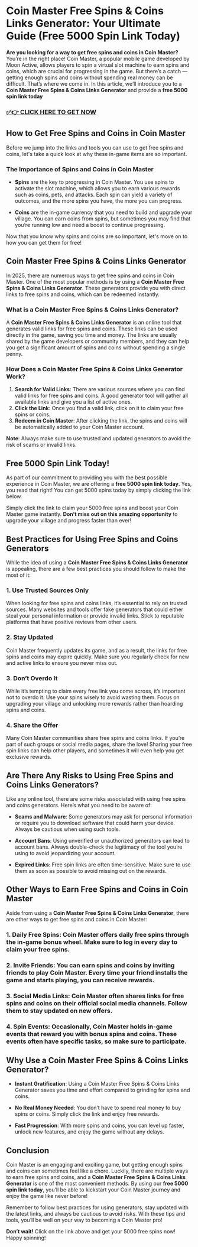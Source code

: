 # Coin Master Free Spins & Coins Links Generator: Your Ultimate Guide (Free 5000 Spin Link Today)

**Are you looking for a way to get free spins and coins in Coin Master?** You’re in the right place! Coin Master, a popular mobile game developed by Moon Active, allows players to spin a virtual slot machine to earn spins and coins, which are crucial for progressing in the game. But there’s a catch — getting enough spins and coins without spending real money can be difficult. That’s where we come in. In this article, we’ll introduce you to a **Coin Master Free Spins & Coins Links Generator** and provide a **free 5000 spin link today**

### [✅👉 CLICK HERE TO GET NOW](https://freerewards.xyz/coin/master/)

## How to Get Free Spins and Coins in Coin Master

Before we jump into the links and tools you can use to get free spins and coins, let's take a quick look at why these in-game items are so important.

### The Importance of Spins and Coins in Coin Master

- **Spins** are the key to progressing in Coin Master. You use spins to activate the slot machine, which allows you to earn various rewards such as coins, pets, and attacks. Each spin can yield a variety of outcomes, and the more spins you have, the more you can progress.
  
- **Coins** are the in-game currency that you need to build and upgrade your village. You can earn coins from spins, but sometimes you may find that you’re running low and need a boost to continue progressing.

Now that you know why spins and coins are so important, let's move on to how you can get them for free!

## Coin Master Free Spins & Coins Links Generator

In 2025, there are numerous ways to get free spins and coins in Coin Master. One of the most popular methods is by using a **Coin Master Free Spins & Coins Links Generator**. These generators provide you with direct links to free spins and coins, which can be redeemed instantly. 

### What is a Coin Master Free Spins & Coins Links Generator?

A **Coin Master Free Spins & Coins Links Generator** is an online tool that generates valid links for free spins and coins. These links can be used directly in the game, saving you time and money. The links are usually shared by the game developers or community members, and they can help you get a significant amount of spins and coins without spending a single penny.

### How Does a Coin Master Free Spins & Coins Links Generator Work?

1. **Search for Valid Links**: There are various sources where you can find valid links for free spins and coins. A good generator tool will gather all available links and give you a list of active ones.
2. **Click the Link**: Once you find a valid link, click on it to claim your free spins or coins.
3. **Redeem in Coin Master**: After clicking the link, the spins and coins will be automatically added to your Coin Master account.

**Note**: Always make sure to use trusted and updated generators to avoid the risk of scams or invalid links.

## Free 5000 Spin Link Today!

As part of our commitment to providing you with the best possible experience in Coin Master, we are offering a **free 5000 spin link today**. Yes, you read that right! You can get 5000 spins today by simply clicking the link below.

Simply click the link to claim your 5000 free spins and boost your Coin Master game instantly. **Don’t miss out on this amazing opportunity** to upgrade your village and progress faster than ever!

## Best Practices for Using Free Spins and Coins Generators

While the idea of using a **Coin Master Free Spins & Coins Links Generator** is appealing, there are a few best practices you should follow to make the most of it:

### 1. Use Trusted Sources Only

When looking for free spins and coins links, it’s essential to rely on trusted sources. Many websites and tools offer fake generators that could either steal your personal information or provide invalid links. Stick to reputable platforms that have positive reviews from other users.

### 2. Stay Updated

Coin Master frequently updates its game, and as a result, the links for free spins and coins may expire quickly. Make sure you regularly check for new and active links to ensure you never miss out.

### 3. Don’t Overdo It

While it’s tempting to claim every free link you come across, it’s important not to overdo it. Use your spins wisely to avoid wasting them. Focus on upgrading your village and unlocking more rewards rather than hoarding spins and coins.

### 4. Share the Offer

Many Coin Master communities share free spins and coins links. If you’re part of such groups or social media pages, share the love! Sharing your free spin links can help other players, and sometimes it will even help you get exclusive rewards.

## Are There Any Risks to Using Free Spins and Coins Links Generators?

Like any online tool, there are some risks associated with using free spins and coins generators. Here’s what you need to be aware of:

- **Scams and Malware**: Some generators may ask for personal information or require you to download software that could harm your device. Always be cautious when using such tools.
  
- **Account Bans**: Using unverified or unauthorized generators can lead to account bans. Always double-check the legitimacy of the tool you’re using to avoid jeopardizing your account.

- **Expired Links**: Free spin links are often time-sensitive. Make sure to use them as soon as possible to avoid missing out on the rewards.

## Other Ways to Earn Free Spins and Coins in Coin Master

Aside from using a **Coin Master Free Spins & Coins Links Generator**, there are other ways to get free spins and coins in Coin Master:

### 1. **Daily Free Spins**: Coin Master offers daily free spins through the in-game bonus wheel. Make sure to log in every day to claim your free spins.

### 2. **Invite Friends**: You can earn spins and coins by inviting friends to play Coin Master. Every time your friend installs the game and starts playing, you can receive rewards.

### 3. **Social Media Links**: Coin Master often shares links for free spins and coins on their official social media channels. Follow them to stay updated on new offers.

### 4. **Spin Events**: Occasionally, Coin Master holds in-game events that reward you with bonus spins and coins. These events often have specific tasks, so make sure to participate.

## Why Use a Coin Master Free Spins & Coins Links Generator?

- **Instant Gratification**: Using a Coin Master Free Spins & Coins Links Generator saves you time and effort compared to grinding for spins and coins.
  
- **No Real Money Needed**: You don’t have to spend real money to buy spins or coins. Simply click the link and enjoy free rewards.
  
- **Fast Progression**: With more spins and coins, you can level up faster, unlock new features, and enjoy the game without any delays.

## Conclusion

Coin Master is an engaging and exciting game, but getting enough spins and coins can sometimes feel like a chore. Luckily, there are multiple ways to earn free spins and coins, and a **Coin Master Free Spins & Coins Links Generator** is one of the most convenient methods. By using our **free 5000 spin link today**, you’ll be able to kickstart your Coin Master journey and enjoy the game like never before!

Remember to follow best practices for using generators, stay updated with the latest links, and always be cautious to avoid risks. With these tips and tools, you’ll be well on your way to becoming a Coin Master pro! 

**Don’t wait!** Click on the link above and get your 5000 free spins now! Happy spinning!
